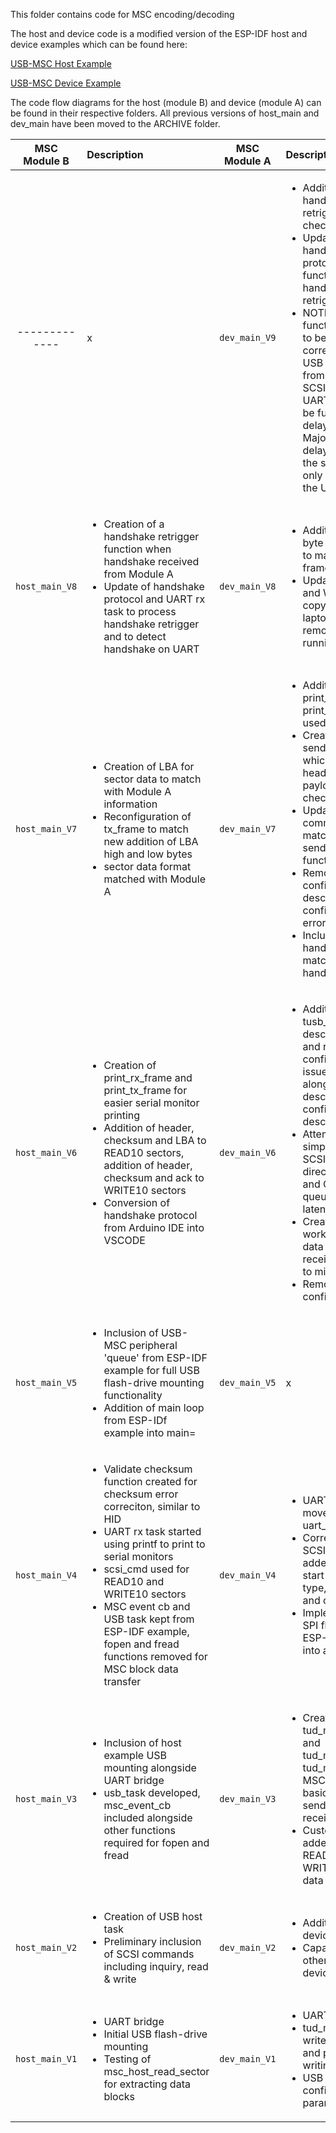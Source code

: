 This folder contains code for MSC encoding/decoding

The host and device code is a modified version of the ESP-IDF host and device examples which can be found here:

[USB-MSC Host Example](https://github.com/espressif/esp-idf/tree/master/examples/peripherals/usb/host/msc)

[USB-MSC Device Example](https://github.com/espressif/esp-idf/tree/master/examples/peripherals/usb/device/tusb_msc_)

The code flow diagrams for the host (module B) and device (module A) can be found in their respective folders. All previous versions of host_main and dev_main have been moved to the ARCHIVE folder.

| MSC Module B | Description | MSC Module A | Description |
| :-------: | :------ | :-------: | :------- |
| -------------  | x | `dev_main_V9` | <ul><li>Addition of handshake retrigger upon checksum failure</li><li>Updating handshake protocol to match function of handshake retrigger</li><li>NOTE: New functions may have to be created to correctly outline USB desciptors from this point as SCSI bridge over UART appears to be functional with a delay of 70ms. Majority of the delay comes from the software with only a 10ms over the UART bridge</li></ul> |
| `host_main_V8` | <ul><li>Creation of a handshake retrigger function when handshake received from Module A</li><li>Update of handshake protocol and UART rx task to process handshake retrigger and to detect handshake on UART</li></ul>| `dev_main_V8` | <ul><li>Addition of high byte and low byte to match host_main frames</li><li>Updating READ10 and WRITE10 to copy sector to laptop after removing LBA and running checksum</li></ul>|
| `host_main_V7` | <ul><li>Creation of LBA for sector data to match with Module A information</li><li>Reconfiguration of tx_frame to match new addition of LBA high and low bytes</li><li>sector data format matched with Module A</li></ul> | `dev_main_V7` | <ul><li>Addition of print_tx_frame and print_rx_frame as used in host_main</li><li>Creation of send_frame for which includes a header frame, type, payload length and checksum</li><li>Updated SCSI commands to match new send_frame function</li><li>Removal of tusb configuration descriptors as configuration errors still present</li><li>Inclusion of handshake task to match host_main handshake</li></ul> |
| `host_main_V6` | <ul><li>Creation of print_rx_frame and print_tx_frame for easier serial monitor printing</li><li>Addition of header, checksum and LBA to READ10 sectors, addition of header, checksum and ack to WRITE10 sectors</li><li>Conversion of handshake protocol from Arduino IDE into VSCODE</li></ul> | `dev_main_V6` | <ul><li>Addition of tusb_desc_device_t descriptors to try and resolve device configuration issues on laptop alongside string descriptors and configuration descriptors</li><li>Attempted simplification of SCSI commands to directly send CBW and CSW through a queue to reduce latency times</li><li>Creation of MSC worker task for data being received and sent to minimise latency</li><li>Removal of storage configuration</li></ul> |
| `host_main_V5` | <ul><li>Inclusion of USB-MSC peripheral 'queue' from ESP-IDF example for full USB flash-drive mounting functionality</li><li>Addition of main loop from ESP-IDf example into main=</li></ul> | `dev_main_V5` | x |
| `host_main_V4` | <ul><li>Validate checksum function created for checksum error correciton, similar to HID</li><li>UART rx task started using printf to print to serial monitors</li><li>scsi_cmd used for READ10 and WRITE10 sectors</li><li>MSC event cb and USB task kept from ESP-IDF example, fopen and fread functions removed for MSC block data transfer</li></ul> | `dev_main_V4` | <ul><li>UART set up moved to separate uart_init task</li><li>Correct framing for SCSI sectors added including start byte, SCSI type, payload, LBA and checksum</li><li>Implementation of SPI flashing from ESP-IDF example into app_main</li></ul> |
| `host_main_V3` | <ul><li>Inclusion of host example USB mounting alongside UART bridge</li><li>usb_task developed, msc_event_cb included alongside other functions required for fopen and fread</li></ul> | `dev_main_V3` | <ul><li>Creation of tud_msc_read10 and tud_msc_write10, tud_msc_inquiry_cb MSC callbacks with basic sector data sending and receiving</li><li>Customer headers added to both READ10 and WRITE10 sector data</li></ul> |
| `host_main_V2` | <ul><li>Creation of USB host task</li><li>Preliminary inclusion of SCSI commands including inquiry, read & write</li></ul> | `dev_main_V2` | <ul><li>Addition of tud device descriptors</li><li>Capacity check for other board & msc device checks</li></ul> |
| `host_main_V1` | <ul><li>UART bridge</li><li>Initial USB flash-drive mounting</li><li>Testing of msc_host_read_sector for extracting data blocks</li></ul> | `dev_main_V1` | <ul><li>UART bridge</li><li>tud_msc read10 & write10 reading and preliminary writing</li><li>USB device configuration parameters</li></ul> |

